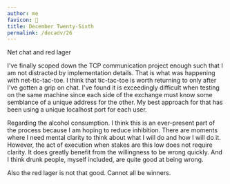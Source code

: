 ```yaml
---
author: me
favicon: 💬
title: December Twenty-Sixth
permalink: /decadv/26
---
```


Net chat and red lager

I've finally scoped down the TCP communication project enough such that I am not distracted by implementation details. That is what was happening with net-tic-tac-toe. I think that tic-tac-toe is worth returning to only after I've gotten a grip on chat. I've found it is exceedingly difficult when testing on the same machine since each side of the exchange must know some semblance of a unique address for the other. My best approach for that has been using a unique localhost port for each user.

Regarding the alcohol consumption. I think this is an ever-present part of the process because I am hoping to reduce inhibition. There are moments where I need mental clarity to think about what I will do and how I will do it. However, the act of execution when stakes are this low does not require clarity. It does greatly benefit from the willingness to be wrong quickly. And I think drunk people, myself included, are quite good at being wrong.

Also the red lager is not that good. Cannot all be winners.
